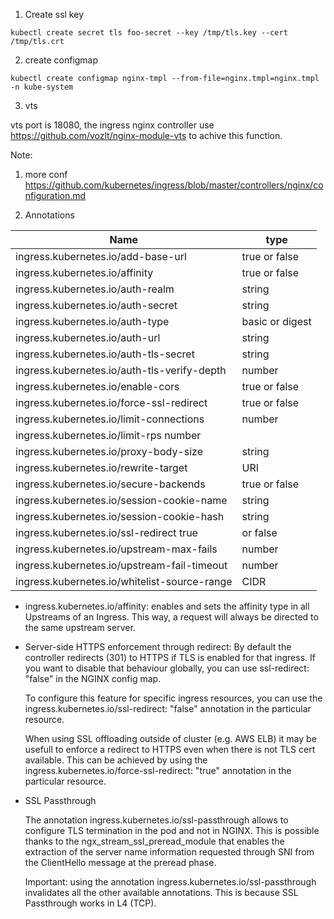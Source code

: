 1. Create ssl key
```
kubectl create secret tls foo-secret --key /tmp/tls.key --cert /tmp/tls.crt
```
2. create configmap
```
kubectl create configmap nginx-tmpl --from-file=nginx.tmpl=nginx.tmpl -n kube-system
```

3. vts

vts port is 18080, the ingress nginx controller use https://github.com/vozlt/nginx-module-vts to achive this function.


Note:

1. more conf https://github.com/kubernetes/ingress/blob/master/controllers/nginx/configuration.md

2. Annotations


|Name |	type|
|-----|--------
|ingress.kubernetes.io/add-base-url|	true or false
|ingress.kubernetes.io/affinity|	true or false
|ingress.kubernetes.io/auth-realm	|string
|ingress.kubernetes.io/auth-secret	|string
|ingress.kubernetes.io/auth-type|	basic or digest
|ingress.kubernetes.io/auth-url|	string
|ingress.kubernetes.io/auth-tls-secret|	string
|ingress.kubernetes.io/auth-tls-verify-depth|	number
|ingress.kubernetes.io/enable-cors|	true or false
|ingress.kubernetes.io/force-ssl-redirect|	true or false
|ingress.kubernetes.io/limit-connections|	number
|ingress.kubernetes.io/limit-rps	number|
|ingress.kubernetes.io/proxy-body-size|	string
|ingress.kubernetes.io/rewrite-target|	URI
|ingress.kubernetes.io/secure-backends	|true or false
|ingress.kubernetes.io/session-cookie-name|	string
|ingress.kubernetes.io/session-cookie-hash	|string
|ingress.kubernetes.io/ssl-redirect	true| or false
|ingress.kubernetes.io/upstream-max-fails|	number
|ingress.kubernetes.io/upstream-fail-timeout|	number
|ingress.kubernetes.io/whitelist-source-range|	CIDR

- ingress.kubernetes.io/affinity: enables and sets the affinity type in all Upstreams of an Ingress. This way, a request will always be directed to the same upstream server.
- Server-side HTTPS enforcement through redirect: 
  By default the controller redirects (301) to HTTPS if TLS is enabled for that ingress. If you want to disable that behaviour globally, you can use ssl-redirect: "false" in the NGINX config map.

  To configure this feature for specific ingress resources, you can use the ingress.kubernetes.io/ssl-redirect: "false" annotation in the particular resource.

  When using SSL offloading outside of cluster (e.g. AWS ELB) it may be usefull to enforce a redirect to HTTPS even when there is not TLS cert available. This can be achieved by using the ingress.kubernetes.io/force-ssl-redirect: "true" annotation in the particular resource.
- SSL Passthrough

  The annotation ingress.kubernetes.io/ssl-passthrough allows to configure TLS termination in the pod and not in NGINX. This is possible thanks to the ngx_stream_ssl_preread_module that enables the extraction of the server name information requested through SNI from the ClientHello message at the preread phase.

  Important: using the annotation ingress.kubernetes.io/ssl-passthrough invalidates all the other available annotations. This is because SSL Passthrough works in L4 (TCP).





